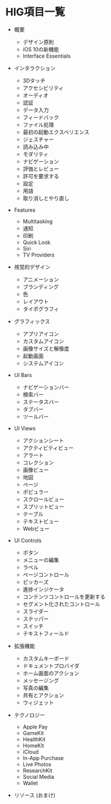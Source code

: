 # HIG項目一覧
- 概要
  - デザイン原則
  - iOS 10の新機能
  - Interface Essentials

- インタラクション
  - 3Dタッチ
  - アクセシビリティ
  - オーディオ
  - 認証
  - データ入力
  - フィードバック
  - ファイル処理
  - 最初の起動エクスペリエンス
  - ジェスチャー
  - 読み込み中
  - モダリティ
  - ナビゲーション
  - 評価とレビュー
  - 許可を要求する
  - 設定
  - 用語
  - 取り消しとやり直し

- Features
  - Multitasking
  - 通知
  - 印刷
  - Quick Look
  - Siri
  - TV Providers

- 視覚的デザイン
  - アニメーション
  - ブランディング
  - 色
  - レイアウト
  - タイポグラフィ

- グラフィックス
  - アプリアイコン
  - カスタムアイコン
  - 画像サイズと解像度
  - 起動画面
  - システムアイコン

- UI Bars
  - ナビゲーションバー
  - 検索バー
  - ステータスバー
  - タブバー
  - ツールバー

- UI Views
  - アクションシート
  - アクティビティビュー
  - アラート
  - コレクション
  - 画像ビュー
  - 地図
  - ページ
  - ポピュラー
  - スクロールビュー
  - スプリットビュー
  - テーブル
  - テキストビュー
  - Webビュー

- UI Controls
  - ボタン
  - メニューの編集
  - ラベル
  - ページコントロール
  - ピッカーズ
  - 進捗インジケータ
  - コンテンツコントロールを更新する
  - セグメント化されたコントロール
  - スライダー
  - ステッパー
  - スイッチ
  - テキストフィールド

- 拡張機能
  - カスタムキーボード
  - ドキュメントプロバイダ
  - ホーム画面のアクション
  - メッセージング
  - 写真の編集
  - 共有とアクション
  - ウィジェット

- テクノロジー
  - Apple Pay
  - GameKit
  - HealthKit
  - HomeKit
  - iCloud
  - In-App Purchase
  - Live Photos
  - ResearchKit
  - Social Media
  - Wallet

- リソース (おまけ) 